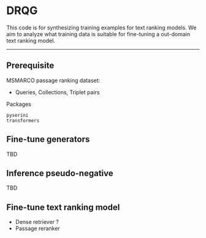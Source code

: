 # DRQG
This code is for synthesizing training examples for text ranking models.
We aim to analyze what training data is suitable for fine-tuning a out-domain text ranking model.

---
## Prerequisite
MSMARCO passage ranking dataset:
- Queries, Collections, Triplet pairs

Packages
```
pyserini
transformers
```
## Fine-tune generators
TBD

## Inference pseudo-negative
TBD

## Fine-tune text ranking model
- Dense retriever ?
- Passage reranker
